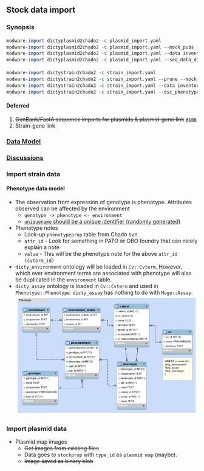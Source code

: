 ## Stock data import

### Synopsis

```perl
modware-import dictyplasmid2chado2 -c plasmid_import.yaml 
modware-import dictyplasmid2chado2 -c plasmid_import.yaml --mock_pubs --prune 
modware-import dictyplasmid2chado2 -c plasmid_import.yaml --data inventory --data props # For specific imports 
modware-import dictyplasmid2chado2 -c plasmid_import.yaml --seq_data_dir <path-to-folder> # Path tol folder with GanBank/FastA sequences

modware-import dictystrain2chado2 -c strain_import.yaml 
modware-import dictystrain2chado2 -c strain_import.yaml --prune --mock_pubs # Options to prune or mock publications 
modware-import dictystrain2chado2 -c strain_import.yaml --data inventory --data genotype # For specific imports 
modware-import dictystrain2chado2 -c strain_import.yaml --dsc_phenotypes <path-to-file> # Path to file with corrected DSC phenotypes 
```

#### Deferred

1. ~~GenBank/FastA sequence imports for plasmids & plasmid-gene link~~ [`#106`](https://github.com/dictyBase/Modware-Loader/pull/106)
2. Strain-gene link

### [Data Model](https://github.com/dictyBase/Migration-Docs/blob/master/stock-data-migration/import.md)
### [Discussions](https://github.com/dictyBase/Migration-Docs/blob/master/stock-data-migration/discussions.md#stock-data-import-discussions)
### Import strain data

####  Phenotype data model
   * The observation from expression of genotype is phenotype. Attributes observed can be affected by the environment
      * `genotype -> phenotype <- environment`
	  * [`uniquename` should be a unique identifier (randomly generated)](https://github.com/dictyBase/Modware-Loader/issues/80)
   * Phenotype notes 
      * Look-up `phenotypeprop` table from Chado svn
      * `attr_id` - Look for something in PATO or OBO foundry that can nicely explain a note
	  * `value` - This will be the phenotype note for the above `attr_id (cvterm_id)`
   * `dicty_environment` ontology will be loaded in `Cv::Cvterm`. However, which ever environment terms are associated with phenotype will also be duplicated in the `environment` table.
   * `dicty_assay` ontology is loaded in `Cv::Cvterm` and used in `Phenotype::Phenotype`. `dicty_assay` has nothing to do with `Mage::Assay`.  
   ![Dicty Phenotype Data Model](stock-data-migration/images/dicty_phenotype.png)

### Import plasmid data

* Plasmid map images
   * ~~Get images from existing files~~
   * Data goes to `stockprop` with `type_id` as `plasmid map` (maybe).
   * ~~Image saved as binary blob~~
